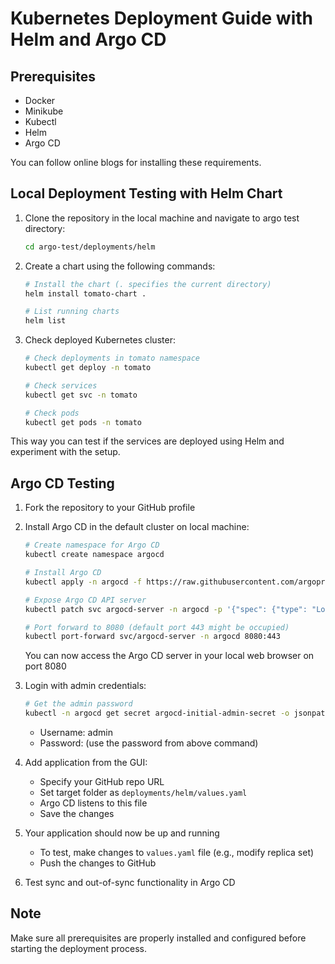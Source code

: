 # Kubernetes Deployment Guide with Helm and Argo CD

## Prerequisites
- Docker
- Minikube
- Kubectl
- Helm
- Argo CD

You can follow online blogs for installing these requirements.

## Local Deployment Testing with Helm Chart

1. Clone the repository in the local machine and navigate to argo test directory:
   ```bash
   cd argo-test/deployments/helm
   ```

2. Create a chart using the following commands:
   ```bash
   # Install the chart (. specifies the current directory)
   helm install tomato-chart .
   
   # List running charts
   helm list
   ```

3. Check deployed Kubernetes cluster:
   ```bash
   # Check deployments in tomato namespace
   kubectl get deploy -n tomato
   
   # Check services
   kubectl get svc -n tomato
   
   # Check pods
   kubectl get pods -n tomato
   ```

This way you can test if the services are deployed using Helm and experiment with the setup.

## Argo CD Testing

1. Fork the repository to your GitHub profile

2. Install Argo CD in the default cluster on local machine:
   ```bash
   # Create namespace for Argo CD
   kubectl create namespace argocd
   
   # Install Argo CD
   kubectl apply -n argocd -f https://raw.githubusercontent.com/argoproj/argo-cd/stable/manifests/install.yaml
   
   # Expose Argo CD API server
   kubectl patch svc argocd-server -n argocd -p '{"spec": {"type": "LoadBalancer"}}'
   
   # Port forward to 8080 (default port 443 might be occupied)
   kubectl port-forward svc/argocd-server -n argocd 8080:443
   ```
   
   You can now access the Argo CD server in your local web browser on port 8080

3. Login with admin credentials:
   ```bash
   # Get the admin password
   kubectl -n argocd get secret argocd-initial-admin-secret -o jsonpath="{.data.password}" | base64 -d
   ```
   
   - Username: admin
   - Password: (use the password from above command)

4. Add application from the GUI:
   - Specify your GitHub repo URL
   - Set target folder as `deployments/helm/values.yaml`
   - Argo CD listens to this file
   - Save the changes

5. Your application should now be up and running
   - To test, make changes to `values.yaml` file (e.g., modify replica set)
   - Push the changes to GitHub
   
6. Test sync and out-of-sync functionality in Argo CD

## Note
Make sure all prerequisites are properly installed and configured before starting the deployment process.
